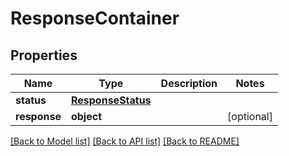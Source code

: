 # ResponseContainer

## Properties
Name | Type | Description | Notes
------------ | ------------- | ------------- | -------------
**status** | [**ResponseStatus**](ResponseStatus.md) |  | 
**response** | **object** |  | [optional] 

[[Back to Model list]](../README.md#documentation-for-models) [[Back to API list]](../README.md#documentation-for-api-endpoints) [[Back to README]](../README.md)


